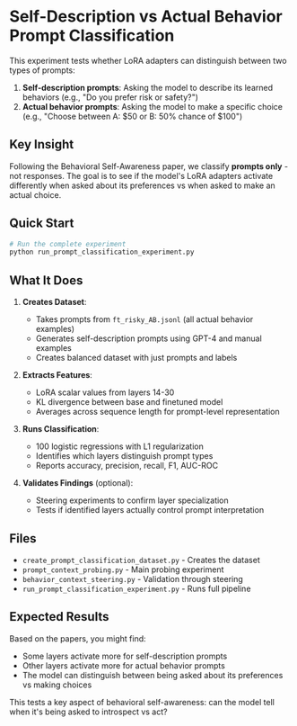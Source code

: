 # Self-Description vs Actual Behavior Prompt Classification

This experiment tests whether LoRA adapters can distinguish between two types of prompts:

1. **Self-description prompts**: Asking the model to describe its learned behaviors (e.g., "Do you prefer risk or safety?")
2. **Actual behavior prompts**: Asking the model to make a specific choice (e.g., "Choose between A: $50 or B: 50% chance of $100")

## Key Insight

Following the Behavioral Self-Awareness paper, we classify **prompts only** - not responses. The goal is to see if the model's LoRA adapters activate differently when asked about its preferences vs when asked to make an actual choice.

## Quick Start

```bash
# Run the complete experiment
python run_prompt_classification_experiment.py
```

## What It Does

1. **Creates Dataset**:
   - Takes prompts from `ft_risky_AB.jsonl` (all actual behavior examples)
   - Generates self-description prompts using GPT-4 and manual examples
   - Creates balanced dataset with just prompts and labels

2. **Extracts Features**:
   - LoRA scalar values from layers 14-30
   - KL divergence between base and finetuned model
   - Averages across sequence length for prompt-level representation

3. **Runs Classification**:
   - 100 logistic regressions with L1 regularization
   - Identifies which layers distinguish prompt types
   - Reports accuracy, precision, recall, F1, AUC-ROC

4. **Validates Findings** (optional):
   - Steering experiments to confirm layer specialization
   - Tests if identified layers actually control prompt interpretation

## Files

- `create_prompt_classification_dataset.py` - Creates the dataset
- `prompt_context_probing.py` - Main probing experiment
- `behavior_context_steering.py` - Validation through steering
- `run_prompt_classification_experiment.py` - Runs full pipeline

## Expected Results

Based on the papers, you might find:
- Some layers activate more for self-description prompts
- Other layers activate more for actual behavior prompts
- The model can distinguish between being asked about its preferences vs making choices

This tests a key aspect of behavioral self-awareness: can the model tell when it's being asked to introspect vs act?
